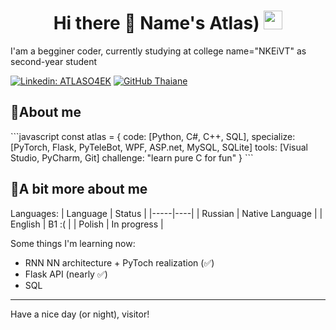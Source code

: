 <h1 align='center'> Hi there 👋 Name's Atlas)   <img src="https://i.postimg.cc/mkgDV7xr/image.gif" weight="30" height="30"></h1>

I'am a begginer coder, currently studying at college name="NKEiVT" as second-year student

[![Linkedin: ATLASO4EK](https://img.shields.io/badge/-ATLASO4EK-blue?style=flat-square&logo=Linkedin&logoColor=white&link=https://www.linkedin.com/in/ATLASO4EK/)](https://www.linkedin.com/in/ATLASO4EK/)
[![GitHub Thaiane](https://img.shields.io/github/followers/ATLASO4EK?label=follow&style=social)](https://github.com/ATLASO4EK)

<h2>📌About me</h2>
```javascript
const atlas = {
  code: [Python, C#, C++, SQL],
  specialize: [PyTorch, Flask, PyTeleBot, WPF, ASP.net, MySQL, SQLite]
  tools: [Visual Studio, PyCharm, Git]
 challenge: "learn pure C for fun"
}
```

<h2> 💬A bit more about me </h2>
Languages:
| Language | Status |
|-----|----|
| Russian | Native  Language | 
| English | B1 :( | 
| Polish | In progress | 

Some things I'm learning now:
- RNN NN architecture + PyToch realization (✅)
- Flask API (nearly ✅)
- SQL
---
Have a nice day (or night), visitor! 
